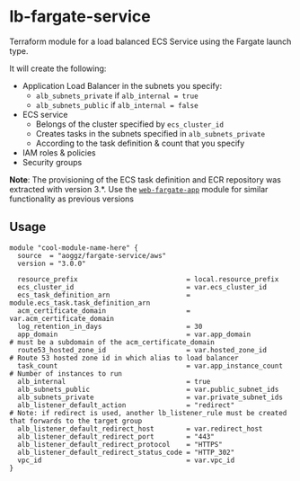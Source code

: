 # lb-fargate-service

Terraform module for a load balanced ECS Service using the Fargate launch type.

It will create the following:

- Application Load Balancer in the subnets you specify:
  - `alb_subnets_private` if `alb_internal = true`
  - `alb_subnets_public` if `alb_internal = false`
- ECS service
  - Belongs of the cluster specified by `ecs_cluster_id`
  - Creates tasks in the subnets specified in `alb_subnets_private`
  - According to the task definition & count that you specify
- IAM roles & policies
- Security groups

**Note**: The provisioning of the ECS task definition and ECR repository was extracted with version 3.\*. Use the [`web-fargate-app`](https://github.com/aoggz/terraform-aws-web-fargate-app) module for similar functionality as previous versions

## Usage

```hcl
module "cool-module-name-here" {
  source  = "aoggz/fargate-service/aws"
  version = "3.0.0"

  resource_prefix                           = local.resource_prefix
  ecs_cluster_id                            = var.ecs_cluster_id
  ecs_task_definition_arn                   = module.ecs_task.task_definition_arn
  acm_certificate_domain                    = var.acm_certificate_domain
  log_retention_in_days                     = 30
  app_domain                                = var.app_domain              # must be a subdomain of the acm_certificate_domain
  route53_hosted_zone_id                    = var.hosted_zone_id          # Route 53 hosted zone id in which alias to load balancer
  task_count                                = var.app_instance_count      # Number of instances to run
  alb_internal                              = true
  alb_subnets_public                        = var.public_subnet_ids
  alb_subnets_private                       = var.private_subnet_ids
  alb_listener_default_action               = "redirect"                  # Note: if redirect is used, another lb_listener_rule must be created that forwards to the target group
  alb_listener_default_redirect_host        = var.redirect_host
  alb_listener_default_redirect_port        = "443"
  alb_listener_default_redirect_protocol    = "HTTPS"
  alb_listener_default_redirect_status_code = "HTTP_302"
  vpc_id                                    = var.vpc_id
}
```
